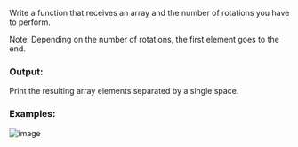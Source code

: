 Write a function that receives an array and the number of rotations you have to perform. 

Note: Depending on the number of rotations, the first element goes to the end.

### Output:

Print the resulting array elements separated by a single space.

### Examples:

![image](https://github.com/nsinorov/SoftUniMainPath/assets/45227327/587fff9a-b176-4983-b445-37e80e9cba1b)
